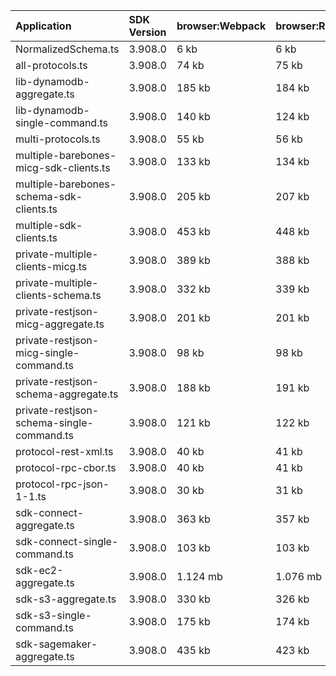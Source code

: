 | Application                               | SDK Version | browser:Webpack | browser:Rollup | browser:EsBuild |
| :---------------------------------------- | :---------- | :-------------- | :------------- | :-------------- |
| NormalizedSchema.ts                       | 3.908.0     | 6 kb            | 6 kb           | 6 kb            |
| all-protocols.ts                          | 3.908.0     | 74 kb           | 75 kb          | 105 kb          |
| lib-dynamodb-aggregate.ts                 | 3.908.0     | 185 kb          | 184 kb         | 189 kb          |
| lib-dynamodb-single-command.ts            | 3.908.0     | 140 kb          | 124 kb         | 133 kb          |
| multi-protocols.ts                        | 3.908.0     | 55 kb           | 56 kb          | 104 kb          |
| multiple-barebones-micg-sdk-clients.ts    | 3.908.0     | 133 kb          | 134 kb         | 164 kb          |
| multiple-barebones-schema-sdk-clients.ts  | 3.908.0     | 205 kb          | 207 kb         | 236 kb          |
| multiple-sdk-clients.ts                   | 3.908.0     | 453 kb          | 448 kb         | 459 kb          |
| private-multiple-clients-micg.ts          | 3.908.0     | 389 kb          | 388 kb         | 406 kb          |
| private-multiple-clients-schema.ts        | 3.908.0     | 332 kb          | 339 kb         | 357 kb          |
| private-restjson-micg-aggregate.ts        | 3.908.0     | 201 kb          | 201 kb         | 206 kb          |
| private-restjson-micg-single-command.ts   | 3.908.0     | 98 kb           | 98 kb          | 103 kb          |
| private-restjson-schema-aggregate.ts      | 3.908.0     | 188 kb          | 191 kb         | 195 kb          |
| private-restjson-schema-single-command.ts | 3.908.0     | 121 kb          | 122 kb         | 126 kb          |
| protocol-rest-xml.ts                      | 3.908.0     | 40 kb           | 41 kb          | 104 kb          |
| protocol-rpc-cbor.ts                      | 3.908.0     | 40 kb           | 41 kb          | 104 kb          |
| protocol-rpc-json-1-1.ts                  | 3.908.0     | 30 kb           | 31 kb          | 104 kb          |
| sdk-connect-aggregate.ts                  | 3.908.0     | 363 kb          | 357 kb         | 363 kb          |
| sdk-connect-single-command.ts             | 3.908.0     | 103 kb          | 103 kb         | 108 kb          |
| sdk-ec2-aggregate.ts                      | 3.908.0     | 1.124 mb        | 1.076 mb       | 1.075 mb        |
| sdk-s3-aggregate.ts                       | 3.908.0     | 330 kb          | 326 kb         | 332 kb          |
| sdk-s3-single-command.ts                  | 3.908.0     | 175 kb          | 174 kb         | 180 kb          |
| sdk-sagemaker-aggregate.ts                | 3.908.0     | 435 kb          | 423 kb         | 429 kb          |

